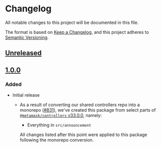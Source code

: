 # Changelog
All notable changes to this project will be documented in this file.

The format is based on [Keep a Changelog](https://keepachangelog.com/en/1.0.0/),
and this project adheres to [Semantic Versioning](https://semver.org/spec/v2.0.0.html).

## [Unreleased]

## [1.0.0]
### Added
- Initial release
  - As a result of converting our shared controllers repo into a monorepo ([#831](https://github.com/MetaMask/controllers/pull/831)), we've created this package from select parts of [`@metamask/controllers` v33.0.0](https://github.com/MetaMask/controllers/tree/v33.0.0), namely:
    - Everything in `src/announcement`

    All changes listed after this point were applied to this package following the monorepo conversion.

[Unreleased]: https://github.com/MetaMask/controllers/compare/@metamask/announcement-controller@1.0.0...HEAD
[1.0.0]: https://github.com/MetaMask/controllers/releases/tag/@metamask/announcement-controller@1.0.0
